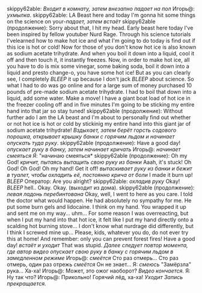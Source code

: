 skippy62able: *Входит в комнату, затем внезапно падает на пол*
Игорь@: *ухмылка*. 
skippy62able: LA Beast here and today I'm gonna hit some things on the science on your-*падает, затем встаёт*
skippy62able (продолжение): Sorry about that, I hit my head. Early beast here today I've been inspired by fellow youtuber Nurd Rage. 
Through his science tutorials I'velearned how to make hot ice and what I'm going to do today is find out if this ice is hot or cold! Now 
for those of you don't know hot ice is also known as sodium acetate trihydrate. And when you boil it down into a liquid, cool it off and 
then touch it, it instantly freezes. Now, in order to make hot ice, all you have to do is mix some vinegar, some baking soda, boil it down 
into a liquid and presto change-o, you have some hot ice! But as you can clearly see, I completely *BLEEP* it up because I don't jack
*BLEEP* about science. So what I had to do was go online and for a large sum of money purchased 10 pounds of pre-made sodium acetate 
trihydrate. I had to boil that down into a liquid, add some water. Make a move! I have a giant boat load of hot ice in the freezer cooling
off and in five minutes I'm going to be sticking my entire hand into that jar so stay tuned!
skippy62able (продолжение): Without further ado I am the LA beast and I'm about to personally find out whether or not hot ice is hot or
cold by stickinig my entire hand into this giant jar of sodium acetate trihydrate! *Вздыхает, затем берёт горсть содового порошка, 
открывает крышку банки с горячим льдом и начинает опускать туда руку*.
skippy62able (продолжение): Have a good day! *опускает руку в банку, затем начинает кричать*
Игорь@: *начинает смеяться*
*Я*: "начинаю смеяться*
skippy62able (продолжение): Oh my God! *кричит, пытаясь вытащить свою руку из банки* Aaah, it's stuck! Oh God! Oh God! Oh my hand! Get it 
off! *вытаскивает руку из банки и бежит в туалет, чтобы охладить её, постоянно крича от боли* I made it burn up! *BLEEP*
Оператор: Are you alright?
skippy62able: *охладив руку* Okay! *BLEEP* hell.. Okay. Okay. (выходит из дома).
skippy62able (продолжение): *левая ладонь перебинтована* Okay, well, I went to here as you care. I told the doctor what would happen. He
had absolutely no sympathy for me. He put some burn gels and lidocaine. I think on my hand. You wrapped it up and sent me on my way...
uhm... For some reason I was overreacting, but when I put my hand into that hot ice, it felt like I put my hand directly onto a scalding
hot burning stove... I don't know what nurdrage did differently, but I think I screwed mine up... Please, kids, whatever you do, do not 
ever try this at home! And remember: only you can prevent forest fires! Have a good day! *встаёт и уходит* That was stupid.
*Далее следует повтор момента, где автор видео опускает свою руку в банку с горячим льдом в замедленном режиме*
Игорь@: *смеётся* Сто раз отмерь... Сто раз отмерь, один раз отрежь *смеётся* Он не знает...
Я: *смеюсь* "Замёрзла" рука... Ха-ха! 
Игорь@: Может, это ожог наоборот?
*Видео кончается.*
Я: Ну так что?
Игорь@: Прикольно! Горячий лёд, ха-ха! *Уходит*
*Запись прекращается.*
